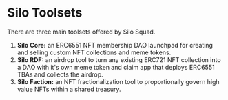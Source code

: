 # Silo Toolsets

There are three main toolsets offered by Silo Squad.

1. **Silo Core:** an ERC6551 NFT membership DAO launchpad for creating and selling custom NFT collections and meme tokens.
2. **Silo RDF:** an airdrop tool to turn any existing ERC721 NFT collection into a DAO with it's own meme token and claim app that deploys ERC6551 TBAs and collects the airdrop.
3. **Silo Faction:** an NFT fractionalization tool to proportionally govern high value NFTs within a shared treasury.

